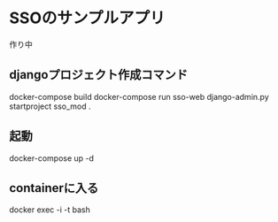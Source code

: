 
# SSOのサンプルアプリ
作り中

## djangoプロジェクト作成コマンド
docker-compose build
docker-compose run sso-web django-admin.py startproject sso_mod .

## 起動
docker-compose up -d

## containerに入る
docker exec -i -t <container id> bash